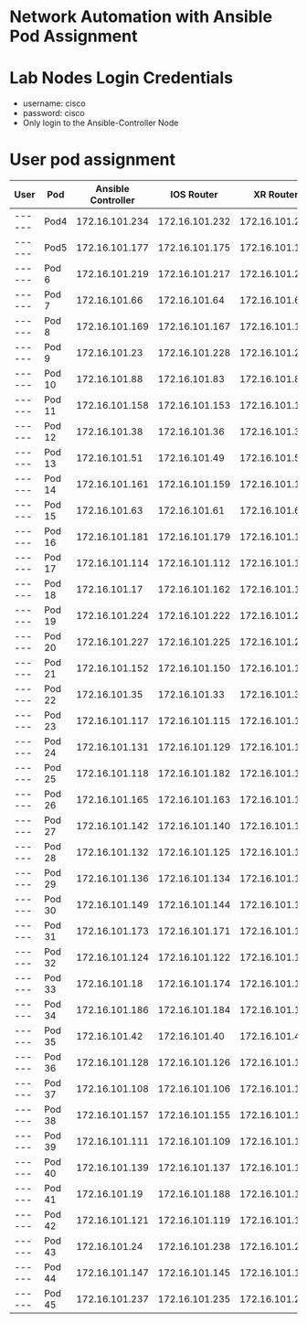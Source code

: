 # Network Automation with Ansible Pod Assignment

# Lab Nodes Login Credentials
- username: cisco
- password: cisco
- Only login to the Ansible-Controller Node

# User pod assignment

| User | Pod | Ansible Controller | IOS Router | XR Router|
|------|-----|--------------------|------------|-----------|
| ------ | Pod4 | 172.16.101.234 | 172.16.101.232 | 172.16.101.233|
| ------ | Pod5 | 172.16.101.177 | 172.16.101.175 | 172.16.101.176 |
| ------ | Pod 6 | 172.16.101.219 | 172.16.101.217 | 172.16.101.218 |
| ------ | Pod 7 | 172.16.101.66 | 172.16.101.64 | 172.16.101.65 |
| ------ | Pod 8 | 172.16.101.169 | 172.16.101.167 | 172.16.101.168 |
| ------ | Pod 9 | 172.16.101.23 | 172.16.101.228 | 172.16.101.229 |
| ------ | Pod 10 | 172.16.101.88 | 172.16.101.83 | 172.16.101.84 |
| ------ | Pod 11 | 172.16.101.158 | 172.16.101.153 | 172.16.101.154 |
| ------ | Pod 12 | 172.16.101.38 | 172.16.101.36 | 172.16.101.37 |
| ------ | Pod 13 | 172.16.101.51 | 172.16.101.49 | 172.16.101.50 |
| ------ | Pod 14 | 172.16.101.161 | 172.16.101.159 | 172.16.101.160 |
| ------ | Pod 15 | 172.16.101.63 | 172.16.101.61 | 172.16.101.62 |
| ------ | Pod 16 | 172.16.101.181 | 172.16.101.179 | 172.16.101.180 |
| ------ | Pod 17 | 172.16.101.114 | 172.16.101.112 | 172.16.101.113 |
| ------ | Pod 18 | 172.16.101.17 | 172.16.101.162 | 172.16.101.166 |
| ------ | Pod 19 | 172.16.101.224 | 172.16.101.222 | 172.16.101.223 |
| ------ | Pod 20 | 172.16.101.227 | 172.16.101.225 | 172.16.101.226 |
| ------ | Pod 21 | 172.16.101.152 | 172.16.101.150 | 172.16.101.151 |
| ------ | Pod 22 | 172.16.101.35 | 172.16.101.33 | 172.16.101.34 |
| ------ | Pod 23 | 172.16.101.117 | 172.16.101.115 | 172.16.101.116 |
| ------ | Pod 24 | 172.16.101.131 | 172.16.101.129 | 172.16.101.130 |
| ------ | Pod 25 | 172.16.101.118 | 172.16.101.182 | 172.16.101.11 |
| ------ | Pod 26 | 172.16.101.165 | 172.16.101.163 | 172.16.101.164 |
| ------ | Pod 27 | 172.16.101.142 | 172.16.101.140 | 172.16.101.141 |
| ------ | Pod 28 | 172.16.101.132 | 172.16.101.125 | 172.16.101.13 |
| ------ | Pod 29 | 172.16.101.136 | 172.16.101.134 | 172.16.101.135 |
| ------ | Pod 30 | 172.16.101.149 | 172.16.101.144 | 172.16.101.148 |
| ------ | Pod 31 | 172.16.101.173 | 172.16.101.171 | 172.16.101.172 |
| ------ | Pod 32 | 172.16.101.124 | 172.16.101.122 | 172.16.101.123 |
| ------ | Pod 33 | 172.16.101.18 | 172.16.101.174 | 172.16.101.178 |
| ------ | Pod 34 | 172.16.101.186 | 172.16.101.184 | 172.16.101.185 |
| ------ | Pod 35 | 172.16.101.42 | 172.16.101.40 | 172.16.101.41 |
| ------ | Pod 36 | 172.16.101.128 | 172.16.101.126 | 172.16.101.127 |
| ------ | Pod 37 | 172.16.101.108 | 172.16.101.106 | 172.16.101.107 |
| ------ | Pod 38 | 172.16.101.157 | 172.16.101.155 | 172.16.101.156 |
| ------ | Pod 39 | 172.16.101.111 | 172.16.101.109 | 172.16.101.110 |
| ------ | Pod 40 | 172.16.101.139 | 172.16.101.137 | 172.16.101.138 |
| ------ | Pod 41 | 172.16.101.19 | 172.16.101.188 | 172.16.101.189 |
| ------ | Pod 42 | 172.16.101.121 | 172.16.101.119 | 172.16.101.120 |
| ------ | Pod 43 | 172.16.101.24 | 172.16.101.238 | 172.16.101.239 |
| ------ | Pod 44 | 172.16.101.147 | 172.16.101.145 | 172.16.101.146 |
| ------ | Pod 45 | 172.16.101.237 | 172.16.101.235 | 172.16.101.236 |
